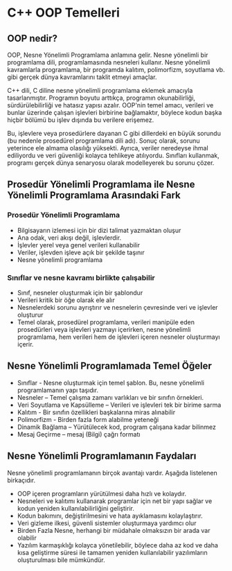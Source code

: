 # C++ OOP Temelleri

## OOP nedir?
OOP, Nesne Yönelimli Programlama anlamına gelir. Nesne yönelimli bir programlama dili, programlamasında nesneleri kullanır. Nesne yönelimli kavramlarla programlama, bir programda kalıtım, polimorfizm, soyutlama vb. gibi gerçek dünya kavramlarını taklit etmeyi amaçlar.

C++ dili, C diline nesne yönelimli programlama eklemek amacıyla tasarlanmıştır. Programın boyutu arttıkça, programın okunabilirliği, sürdürülebilirliği ve hatasız yapısı azalır. OOP'nin temel amacı, verileri ve bunlar üzerinde çalışan işlevleri birbirine bağlamaktır, böylece kodun başka hiçbir bölümü bu işlev dışında bu verilere erişemez.

Bu, işlevlere veya prosedürlere dayanan C gibi dillerdeki en büyük sorundu (bu nedenle prosedürel programlama dili adı). Sonuç olarak, sorunu yeterince ele almama olasılığı yüksekti. Ayrıca, veriler neredeyse ihmal ediliyordu ve veri güvenliği kolayca tehlikeye atılıyordu. Sınıfları kullanmak, programı gerçek dünya senaryosu olarak modelleyerek bu sorunu çözer.

## Prosedür Yönelimli Programlama ile Nesne Yönelimli Programlama Arasındaki Fark
### Prosedür Yönelimli Programlama
- Bilgisayarın izlemesi için bir dizi talimat yazmaktan oluşur
- Ana odak, veri akışı değil, işlevlerdir.
- İşlevler yerel veya genel verileri kullanabilir
- Veriler, işlevden işleve açık bir şekilde taşınır
- Nesne yönelimli programlama

### Sınıflar ve nesne kavramı birlikte çalışabilir
- Sınıf, nesneler oluşturmak için bir şablondur
- Verileri kritik bir öğe olarak ele alır
- Nesnelerdeki sorunu ayrıştırır ve nesnelerin çevresinde veri ve işlevler oluşturur
- Temel olarak, prosedürel programlama, verileri manipüle eden prosedürleri veya işlevleri yazmayı içerirken, nesne yönelimli programlama, hem verileri hem de işlevleri içeren nesneler oluşturmayı içerir.

 

## Nesne Yönelimli Programlamada Temel Öğeler
- Sınıflar - Nesne oluşturmak için temel şablon. Bu, nesne yönelimli programlamanın yapı taşıdır.
- Nesneler – Temel çalışma zamanı varlıkları ve bir sınıfın örnekleri.
- Veri Soyutlama ve Kapsülleme – Verileri ve işlevleri tek bir birime sarma
- Kalıtım - Bir sınıfın özellikleri başkalarına miras alınabilir
- Polimorfizm - Birden fazla form alabilme yeteneği
- Dinamik Bağlama – Yürütülecek kod, program çalışana kadar bilinmez
- Mesaj Geçirme – mesaj (Bilgi) çağrı formatı

## Nesne Yönelimli Programlamanın Faydaları
Nesne yönelimli programlamanın birçok avantajı vardır. Aşağıda listelenen birkaçıdır.
- OOP içeren programların yürütülmesi daha hızlı ve kolaydır.
- Nesneleri ve kalıtımı kullanarak programlar için net bir yapı sağlar ve kodun yeniden kullanılabilirliğini geliştirir.
- Kodun bakımını, değiştirilmesini ve hata ayıklamasını kolaylaştırır.
- Veri gizleme ilkesi, güvenli sistemler oluşturmaya yardımcı olur
- Birden Fazla Nesne, herhangi bir müdahale olmaksızın bir arada var olabilir
- Yazılım karmaşıklığı kolayca yönetilebilir, böylece daha az kod ve daha kısa geliştirme süresi ile tamamen yeniden kullanılabilir yazılımların oluşturulması bile mümkündür.
